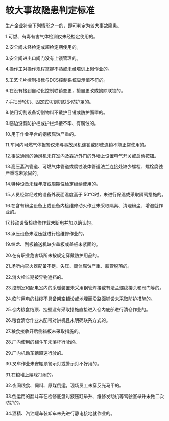 # 较大事故隐患判定标准

  生产企业符合下列情形之一的，即可判定为较大事故隐患。

1.可燃、有毒有害气体检测仪未经检定使用的。

2.安全阀未经检定或超检定期使用的。

3.安全阀进出口阀门没有上锁管理的。

4.操作工对操作规程掌握不熟或未经培训上岗作业的。

5.工艺卡片控制指标与DCS控制系统显示值不符的。

6.在没有接到自动化控制联锁变更，擅自更改或摘除联锁的。

7.手把砂轮机、固定式切割机缺少防护罩的。

8.使用切割设备切割物料不戴护目镜或防护面罩的。

9.临边没有防护栏或护栏焊接不牢、有腐蚀的。

10.用于作业平台的钢板腐蚀严重的。

11.车间内可燃气体报警仪未与事故风机连锁或即使连锁不能正常使用的。

12.事故通风的通风机未在室内及靠近外门的外墙上设置电气开关或启动按钮。

13.高压蒸汽管道、可燃气体管道或腐蚀液体管道法兰连接处缺少螺栓、螺栓腐蚀严重或未紧固的。

14.特种设备未经年度或周期性检定继续使用的。

15.人员经常经过的设备外表面温度高于 50℃时，未进行保温或采取隔离措施的。

16.在含有粉尘设备上或设备内检维修动火作业未采取隔离、清理粉尘、增湿就作业的。

17.转动设备检维修作业未断电并加以确认的。

18.承压设备未泄压就进行检维修作业的。

19.绞龙、刮板输送机缺少盖板或盖板未紧固的。

20.在有职业危害场所未按规定穿戴防护用品的。

21.场所内灭火器配备不足、失压、筒体腐蚀严重、胶管脱落的。

22.消火栓长期被异物遮挡的。

23.控制室和配电室内的采暖装置未采用钢管焊接或有法兰螺纹接头和阀门等的。

24.临时用电的线缆不具备架空铺设或地埋而沿路面铺设未采取防护措施的。

25.仓内粮食结顶、挂壁没有采取措施直接进入仓内底部进行清仓作业的。

26.粮食清仓作业未配带对讲机且未明确联系方式的。

27.粮食接收开后侧箱板未采取措施的。

28.厂内使用的翻斗车未落杆行驶的。

29.厂内机动车辆超速行驶的。

30.叉车作业未安棚顶警示灯或警示灯不好用的。

31.在粮堆上嬉戏打闹的。

32.夜间粮食、饲料、原煤倒运，现场员工未穿反光马甲的。

33.倒运用的翻斗车在检修底盘时液压缸举升、维修发动机等驾驶室举升未做二次防护的。

34.酒精、汽油罐车装卸车未先进行静电接地就作业的。